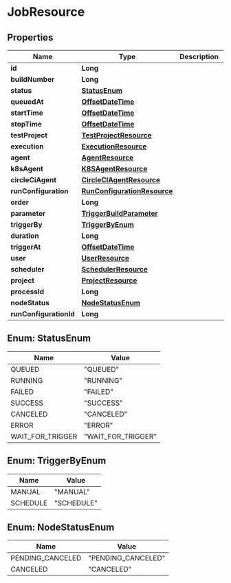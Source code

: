 # JobResource

## Properties
Name | Type | Description | Notes
------------ | ------------- | ------------- | -------------
**id** | **Long** |  |  [optional]
**buildNumber** | **Long** |  |  [optional]
**status** | [**StatusEnum**](#StatusEnum) |  |  [optional]
**queuedAt** | [**OffsetDateTime**](OffsetDateTime.md) |  |  [optional]
**startTime** | [**OffsetDateTime**](OffsetDateTime.md) |  |  [optional]
**stopTime** | [**OffsetDateTime**](OffsetDateTime.md) |  |  [optional]
**testProject** | [**TestProjectResource**](TestProjectResource.md) |  |  [optional]
**execution** | [**ExecutionResource**](ExecutionResource.md) |  |  [optional]
**agent** | [**AgentResource**](AgentResource.md) |  |  [optional]
**k8sAgent** | [**K8SAgentResource**](K8SAgentResource.md) |  |  [optional]
**circleCiAgent** | [**CircleCIAgentResource**](CircleCIAgentResource.md) |  |  [optional]
**runConfiguration** | [**RunConfigurationResource**](RunConfigurationResource.md) |  |  [optional]
**order** | **Long** |  |  [optional]
**parameter** | [**TriggerBuildParameter**](TriggerBuildParameter.md) |  |  [optional]
**triggerBy** | [**TriggerByEnum**](#TriggerByEnum) |  |  [optional]
**duration** | **Long** |  |  [optional]
**triggerAt** | [**OffsetDateTime**](OffsetDateTime.md) |  |  [optional]
**user** | [**UserResource**](UserResource.md) |  |  [optional]
**scheduler** | [**SchedulerResource**](SchedulerResource.md) |  |  [optional]
**project** | [**ProjectResource**](ProjectResource.md) |  |  [optional]
**processId** | **Long** |  |  [optional]
**nodeStatus** | [**NodeStatusEnum**](#NodeStatusEnum) |  |  [optional]
**runConfigurationId** | **Long** |  |  [optional]

<a name="StatusEnum"></a>
## Enum: StatusEnum
Name | Value
---- | -----
QUEUED | &quot;QUEUED&quot;
RUNNING | &quot;RUNNING&quot;
FAILED | &quot;FAILED&quot;
SUCCESS | &quot;SUCCESS&quot;
CANCELED | &quot;CANCELED&quot;
ERROR | &quot;ERROR&quot;
WAIT_FOR_TRIGGER | &quot;WAIT_FOR_TRIGGER&quot;

<a name="TriggerByEnum"></a>
## Enum: TriggerByEnum
Name | Value
---- | -----
MANUAL | &quot;MANUAL&quot;
SCHEDULE | &quot;SCHEDULE&quot;

<a name="NodeStatusEnum"></a>
## Enum: NodeStatusEnum
Name | Value
---- | -----
PENDING_CANCELED | &quot;PENDING_CANCELED&quot;
CANCELED | &quot;CANCELED&quot;
